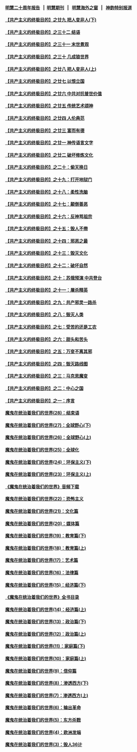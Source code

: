 #### [明慧二十周年报告](https://github.com/gfw-breaker/mh-reports/blob/master/README.md?t=07221041) &nbsp;&nbsp;|&nbsp;&nbsp;[明慧期刊](https://github.com/gfw-breaker/mh-qikan) &nbsp;&nbsp;|&nbsp;&nbsp; [明慧海外之窗](https://github.com/gfw-breaker/mh-news/blob/master/README.md?t=07221041) &nbsp;&nbsp;|&nbsp;&nbsp; [神韵特别报道](https://github.com/gfw-breaker/mh-news/blob/master/shenyun.md?t=07221041) 

#### [【共产主义的终极目的】之廿九 把人变非人(下)](../pages/nsc422/n11344140.md?t=07221041) 

#### [【共产主义的终极目的】之三十二 结语](../pages/nsc422/n11360535.md?t=07221041) 

#### [【共产主义的终极目的】之三十一 末世景观](../pages/nsc422/n11351129.md?t=07221041) 

#### [【共产主义的终极目的】之三十 几成狼世界](../pages/nsc422/n11348280.md?t=07221041) 

#### [【共产主义的终极目的】之廿八 把人变非人(上)](../pages/nsc422/n11340492.md?t=07221041) 

#### [【共产主义的终极目的】之廿七 以恨立国](../pages/nsc422/n11336944.md?t=07221041) 

#### [【共产主义的终极目的】之廿六 中共对抗普世价值](../pages/nsc422/n11324785.md?t=07221041) 

#### [【共产主义的终极目的】之廿五 传统艺术颂神](../pages/nsc422/n11296396.md?t=07221041) 

#### [【共产主义的终极目的】之廿四 人伦典范](../pages/nsc422/n11296397.md?t=07221041) 

#### [【共产主义的终极目的】之廿三 富而有德](../pages/nsc422/n11283598.md?t=07221041) 

#### [【共产主义的终极目的】之廿一 神传语言文字](../pages/nsc422/n11263265.md?t=07221041) 

#### [【共产主义的终极目的】之廿二 破坏修炼文化](../pages/nsc422/n11245728.md?t=07221041) 

#### [【共产主义的终极目的】之二十：偷天换日](../pages/nsc422/n11238846.md?t=07221041) 

#### [【共产主义的终极目的】之十九：打开地狱门](../pages/nsc422/n11206376.md?t=07221041) 

#### [【共产主义的终极目的】之十八：柔性洗脑](../pages/nsc422/n11199994.md?t=07221041) 

#### [【共产主义的终极目的】之十七：颠倒善恶](../pages/nsc422/n11179782.md?t=07221041) 

#### [【共产主义的终极目的】之十六：反神骂祖宗](../pages/nsc422/n11166798.md?t=07221041) 

#### [【共产主义的终极目的】之十五：毁人不倦](../pages/nsc422/n11166792.md?t=07221041) 

#### [【共产主义的终极目的】之十四：邪恶之最](../pages/nsc422/n11150249.md?t=07221041) 

#### [【共产主义的终极目的】之十三：毁灭文化](../pages/nsc422/n11135227.md?t=07221041) 

#### [【共产主义的终极目的】之十二：破坏自然](../pages/nsc422/n11135214.md?t=07221041) 

#### [【共产主义的终极目的】之十：苏俄预演 中共登台](../pages/nsc422/n11118424.md?t=07221041) 

#### [【共产主义的终极目的】之十一：屠杀精英](../pages/nsc422/n11118442.md?t=07221041) 

#### [【共产主义的终极目的】之九：共产邪灵一路杀](../pages/nsc422/n11114139.md?t=07221041) 

#### [【共产主义的终极目的】之八：毁灭人类](../pages/nsc422/n11108503.md?t=07221041) 

#### [【共产主义的终极目的】之七：受苦的还是工农](../pages/nsc422/n11101809.md?t=07221041) 

#### [【共产主义的终极目的】之六：甜头和苦头](../pages/nsc422/n11096971.md?t=07221041) 

#### [【共产主义的终极目的】之五：万变不离其邪](../pages/nsc422/n11091285.md?t=07221041) 

#### [【共产主义的终极目的】之四：毁灭路线图](../pages/nsc422/n11086284.md?t=07221041) 

#### [【共产主义的终极目的】之三：马克思魔变](../pages/nsc422/n11061941.md?t=07221041) 

#### [【共产主义的终极目的】之二：中心之国](../pages/nsc422/n11047728.md?t=07221041) 

#### [【共产主义的终极目的】之一：序言](../pages/nsc422/n11086077.md?t=07221041) 

#### [魔鬼在统治着我们的世界(28)：结束语](../pages/nsc422/n10936246.md?t=07221041) 

#### [魔鬼在统治着我们的世界(27)：全球野心(下)](../pages/nsc422/n10928319.md?t=07221041) 

#### [魔鬼在统治着我们的世界(26)：全球野心(上)](../pages/nsc422/n10900318.md?t=07221041) 

#### [魔鬼在统治着我们的世界(25)：全球化](../pages/nsc422/n10788205.md?t=07221041) 

#### [魔鬼在统治着我们的世界(24)：环保主义(下)](../pages/nsc422/n10695307.md?t=07221041) 

#### [魔鬼在统治着我们的世界(23)：环保主义(上)](../pages/nsc422/n10688613.md?t=07221041) 

#### [《魔鬼在统治着我们的世界》音频下载](../pages/nsc422/n10635553.md?t=07221041) 

#### [魔鬼在统治着我们的世界(22)：恐怖主义](../pages/nsc422/n10614727.md?t=07221041) 

#### [魔鬼在统治着我们的世界(21)：文化篇](../pages/nsc422/n10597706.md?t=07221041) 

#### [魔鬼在统治着我们的世界(20)：媒体篇](../pages/nsc422/n10586579.md?t=07221041) 

#### [魔鬼在统治着我们的世界(19)：教育篇(下)](../pages/nsc422/n10564808.md?t=07221041) 

#### [魔鬼在统治着我们的世界(18)：教育篇(上)](../pages/nsc422/n10526970.md?t=07221041) 

#### [魔鬼在统治着我们的世界(17)：艺术篇](../pages/nsc422/n10499093.md?t=07221041) 

#### [魔鬼在统治着我们的世界(16)：法律篇](../pages/nsc422/n10485969.md?t=07221041) 

#### [魔鬼在统治着我们的世界(15)：经济篇(下)](../pages/nsc422/n10469975.md?t=07221041) 

#### [《魔鬼在统治着我们的世界》全书目录](../pages/nsc422/n10464261.md?t=07221041) 

#### [魔鬼在统治着我们的世界(14)：经济篇(上)](../pages/nsc422/n10457370.md?t=07221041) 

#### [魔鬼在统治着我们的世界(13)：政治篇(下)](../pages/nsc422/n10448270.md?t=07221041) 

#### [魔鬼在统治着我们的世界(12)：政治篇(上)](../pages/nsc422/n10444576.md?t=07221041) 

#### [魔鬼在统治着我们的世界(11)：家庭篇(下)](../pages/nsc422/n10440961.md?t=07221041) 

#### [魔鬼在统治着我们的世界(10)：家庭篇(上)](../pages/nsc422/n10435448.md?t=07221041) 

#### [魔鬼在统治着我们的世界(9)：信仰篇](../pages/nsc422/n10432159.md?t=07221041) 

#### [魔鬼在统治着我们的世界(8)：渗透西方(下)](../pages/nsc422/n10429603.md?t=07221041) 

#### [魔鬼在统治着我们的世界(7)：渗透西方(上)](../pages/nsc422/n10426013.md?t=07221041) 

#### [魔鬼在统治着我们的世界(6)：输出革命](../pages/nsc422/n10421536.md?t=07221041) 

#### [魔鬼在统治着我们的世界(5)：东方杀戮](../pages/nsc422/n10417707.md?t=07221041) 

#### [魔鬼在统治着我们的世界(4)：欧洲发端](../pages/nsc422/n10414890.md?t=07221041) 

#### [魔鬼在统治着我们的世界(3)：毁人36计](../pages/nsc422/n10411583.md?t=07221041) 

